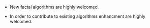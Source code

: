 - New factal algorithms are highly welcomed.

- In order to contribute to existing algorithms enhancment are highly welcomed.



